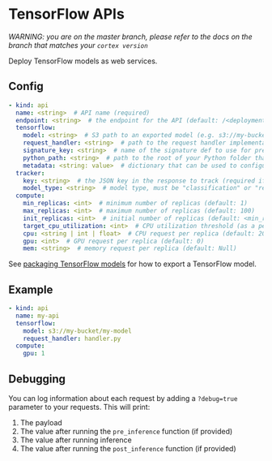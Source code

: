# TensorFlow APIs

_WARNING: you are on the master branch, please refer to the docs on the branch that matches your `cortex version`_

Deploy TensorFlow models as web services.

## Config

```yaml
- kind: api
  name: <string>  # API name (required)
  endpoint: <string>  # the endpoint for the API (default: /<deployment_name>/<api_name>)
  tensorflow:
    model: <string>  # S3 path to an exported model (e.g. s3://my-bucket/exported_model) (required)
    request_handler: <string>  # path to the request handler implementation file, relative to the Cortex root (optional)
    signature_key: <string>  # name of the signature def to use for prediction (required if your model has more than one signature def)
    python_path: <string>  # path to the root of your Python folder that will be appended to PYTHONPATH (default: folder containing cortex.yaml)
    metadata: <string: value>  # dictionary that can be used to configure custom values (optional)
  tracker:
    key: <string>  # the JSON key in the response to track (required if the response payload is a JSON object)
    model_type: <string>  # model type, must be "classification" or "regression" (required)
  compute:
    min_replicas: <int>  # minimum number of replicas (default: 1)
    max_replicas: <int>  # maximum number of replicas (default: 100)
    init_replicas: <int>  # initial number of replicas (default: <min_replicas>)
    target_cpu_utilization: <int>  # CPU utilization threshold (as a percentage) to trigger scaling (default: 80)
    cpu: <string | int | float>  # CPU request per replica (default: 200m)
    gpu: <int>  # GPU request per replica (default: 0)
    mem: <string>  # memory request per replica (default: Null)
```

See [packaging TensorFlow models](../packaging-models/tensorflow.md) for how to export a TensorFlow model.

## Example

```yaml
- kind: api
  name: my-api
  tensorflow:
    model: s3://my-bucket/my-model
    request_handler: handler.py
  compute:
    gpu: 1
```

## Debugging

You can log information about each request by adding a `?debug=true` parameter to your requests. This will print:

1. The payload
2. The value after running the `pre_inference` function (if provided)
3. The value after running inference
4. The value after running the `post_inference` function (if provided)
